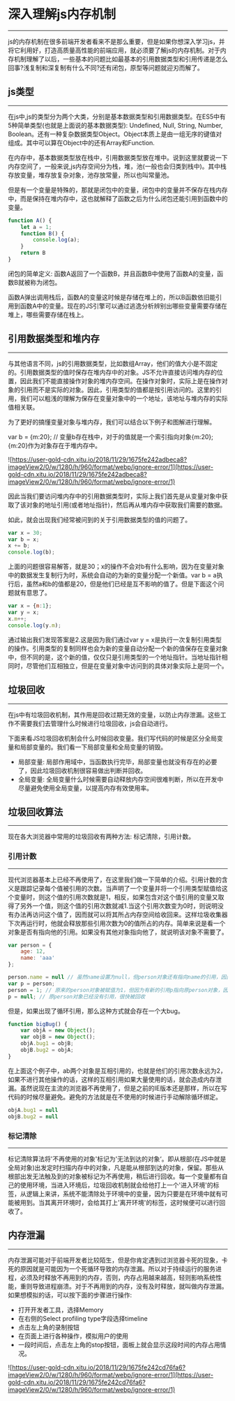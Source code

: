 # 深入理解js内存机制
***
js的内存机制在很多前端开发者看来不是那么重要，但是如果你想深入学习js，并将它利用好，打造高质量高性能的前端应用，就必须要了解js的内存机制。对于内存机制理解了以后，一些基本的问题比如最基本的引用数据类型和引用传递是怎么回事?浅复制和深复制有什么不同?还有闭包，原型等问题就迎刃而解了。

## js类型
***
在js中,js的类型分为两个大类，分别是基本数据类型和引用数据类型。在ES5中有5种简单类型(也就是上面说的基本数据类型):
Undefined, Null, String, Number, Boolean。还有一种复杂数据类型Object。Object本质上是由一组无序的键值对组成。其中可以算在Object中的还有Array和Function.

在内存中，基本数据类型放在栈中，引用数据类型放在堆中。说到这里就要说一下内存空间了，一般来说,js内存空间分为栈，堆，池(一般也会归类到栈中)。其中栈存放变量，堆存放复杂对象，池存放常量，所以也叫常量池。

但是有一个变量是特殊的，那就是闭包中的变量，闭包中的变量并不保存在栈内存中，而是保持在堆内存中，这也就解释了函数之后为什么闭包还能引用到函数中的变量。

```js
function A() {
    let a = 1;
    function B() {
        console.log(a);
    }
    return B
}
```

闭包的简单定义: 函数A返回了一个函数B，并且函数B中使用了函数A的变量，函数B就被称为闭包。

函数A弹出调用栈后，函数A的变量这时候是存储在堆上的，所以B函数依旧能引用到函数A中的变量。现在的JS引擎可以通过逃逸分析辨别出哪些变量需要存储在堆上，哪些需要存储在栈上。

## 引用数据类型和堆内存
***
与其他语言不同，js的引用数据类型，比如数组Array，他们的值大小是不固定的。引用数据类型的值时保存在堆内存中的对象。JS不允许直接访问堆内存的位置，因此我们不能直接操作对象的堆内存空间。在操作对象时，实际上是在操作对象的引用而不是实际的对象。因此，引用类型的值都是按引用访问的。这里的引用，我们可以粗浅的理解为保存在变量对象中的一个地址，该地址与堆内存的实际值相关联。

为了更好的搞懂变量对象与堆内存，我们可以结合以下例子和图解进行理解。

var b = {m:20}; // 变量b存在栈中，对于的值就是一个索引指向对象{m:20}; {m:20}作为对象存在于堆内存中。

![https://user-gold-cdn.xitu.io/2018/11/29/1675fe242adbeca8?imageView2/0/w/1280/h/960/format/webp/ignore-error/1](https://user-gold-cdn.xitu.io/2018/11/29/1675fe242adbeca8?imageView2/0/w/1280/h/960/format/webp/ignore-error/1)

因此当我们要访问堆内存中的引用数据类型时，实际上我们首先是从变量对象中获取了该对象的地址引用(或者地址指针)，然后再从堆内存中获取我们需要的数据。

如此，就会出现我们经常被问到的关于引用数据类型的值的问题了。
```js
var x = 30;
var b = x;
x += b;
console.log(b);
```
上面的问题很容易解答，就是30；x的操作不会对b有什么影响，因为在变量对象中的数据发生复制行为时，系统会自动的为新的变量分配一个新值。var b = a执行后，虽然a和b的值都是20，但是他们已经是互不影响的值了。但是下面这个问题就有意思了。

```js
var x = {m:1};
var y = x;
x.m++;
console.log(y.m);
```

通过输出我们发现答案是2.这是因为我们通过var y = x是执行一次复制引用类型的操作。引用类型的复制同样也会为新的变量自动分配一个新的值保存在变量对象中，但不同的是，这个新的值，仅仅只是引用类型的一个地址指针。当地址指针相同时，尽管他们互相独立，但是在变量对象中访问到的具体对象实际上是同一个。

## 垃圾回收
***
在js中有垃圾回收机制，其作用是回收过期无效的变量，以防止内存泄漏。这些工作不需要我们去管理什么时候进行垃圾回收，js会自动进行。

下面来看JS垃圾回收机制会什么时候回收变量。我们写代码的时候是区分全局变量和局部变量的。我们看一下局部变量和全局变量的销毁。

* 局部变量: 局部作用域中，当函数执行完毕，局部变量也就没有存在的必要了，因此垃圾回收机制很容易做出判断并回收。
* 全局变量: 全局变量什么时候需要自动释放内存空间很难判断，所以在开发中尽量避免使用全局变量，以提高内存有效使用率。

## 垃圾回收算法
***
现在各大浏览器中常用的垃圾回收有两种方法: 标记清除，引用计数。

### 引用计数
***
现代浏览器基本上已经不再使用了，在这里我们做一下简单的介绍。引用计数的含义是跟踪记录每个值被引用的次数。当声明了一个变量并将一个引用类型赋值给这个变量时，则这个值的引用次数就是1，相反，如果包含对这个值引用的变量又取得了另外一个值，则这个值的引用次数就减1.当这个引用次数变为0时，则说明没有办法再访问这个值了，因而就可以将其所占内存空间给收回来。这样垃圾收集器下次再运行时，他就会释放那些引用次数为0的值所占的内存。简单来说是看一个对象是否有指向他的引用。如果没有其他对象指向他了，就说明该对象不需要了。

```js
var person = {
    age: 12,
    name: 'aaa'
};

person.name = null // 虽然name设置为null，但person对象还有指向name的引用，因此name不会回收
var p = person;
person = 1; // 原来的person对象被赋值为1，但因为有新的引用p指向原person对象，因此他不会被回收
p = null; // 原person对象已经没有引用，很快被回收
```

但是，如果出现了循环引用，那么这种方式就会存在一个大bug。
```js
function bigBug() {
    var objA = new Object();
    var objB = new Object();
    objA.bug1 = objB;
    objB.bug2 = objA;
}
```
在上面这个例子中，ab两个对象是互相引用的，也就是他们的引用次数永远为2，如果不进行其他操作的话，这样的互相引用如果大量使用的话，就会造成内存泄漏。虽然说现在主流的浏览器不再使用了，但是之前的IE版本还是那样，所以在写代码的时候尽量避免。避免的方法就是在不使用的时候进行手动解除循环绑定。
```js
objA.bug1 = null
objB.bug2 = null
```

### 标记清除
***
标记清除算法将'不再使用的对象'标记为'无法到达的对象‘。即从根部(在JS中就是全局对象)出发定时扫描内存中的对象，凡是能从根部到达的对象，保留。那些从根部出发无法触及到的对象被标记为不再使用，稍后进行回收。每一个变量都有自己的使用环境，当进入环境后，垃圾回收机制就会给他打上一个'进入环境'的标签，从逻辑上来讲，系统不能清除处于环境中的变量，因为只要是在环境中就有可能被用到。当其离开环境时，会给其打上'离开环境'的标签，这时候便可以进行回收了。

## 内存泄漏
***
内存泄漏可能对于前端开发者比较陌生，但是你肯定遇到过浏览器卡死的现象，卡死的原因就是可能因为一个死循环导致的内存泄漏。所以对于持续运行的服务进程，必须及时释放不再用到的内存，否则，内存占用越来越高，轻则影响系统性能，重则导致进程崩溃。对于不再用到的内存，没有及时释放，就叫做内存泄漏。
如果想模拟的话，可以按下面的步骤进行操作:

* 打开开发者工具，选择Memory
* 在右侧的Select profiling type字段选择timeline
* 点击左上角的录制按钮
* 在页面上进行各种操作，模拟用户的使用
* 一段时间后，点击左上角的stop按钮，面板上就会显示这段时间的内存占用情况。

![https://user-gold-cdn.xitu.io/2018/11/29/1675fe242cd76fa6?imageView2/0/w/1280/h/960/format/webp/ignore-error/1](https://user-gold-cdn.xitu.io/2018/11/29/1675fe242cd76fa6?imageView2/0/w/1280/h/960/format/webp/ignore-error/1)
